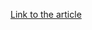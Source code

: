 [Link to the article](https://lab52.io/blog/muddywaters-light-first-stager-targetting-middle-east/)
